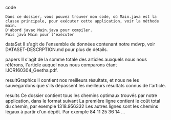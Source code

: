 code

	Dans ce dossier, vous pouvez trouver mon code, où Main.java est la classe principale, pour exécuter cette application, voir la méthode main.
	D'abord javac Main.java pour compiler.
	Puis java Main pour l'exécuter

dataSet
Il s'agit de l'ensemble de données contenant notre mdvrp, voir  DATASET-DESCRPTION.md  pour plus de détails.

papers
Il s'agit de la somme totale des articles auxquels nous nous référons, l'article auquel nous nous comparons étant IJOR160304_Geetha.pdf.


resultGraphics
Il contient nos meilleurs résultats, et nous ne les sauvegardons que s'ils dépassent les meilleurs résultats connus de l'article.

results
Ce dossier contient tous les chemins optimaux trouvés par notre application, dans le format suivant
La première ligne contient le coût total du chemin, par exemple 1318.956332
Les autres lignes sont les chemins légaux à partir d'un dépôt.
Par exemple 84 11 25 36 14 ...
